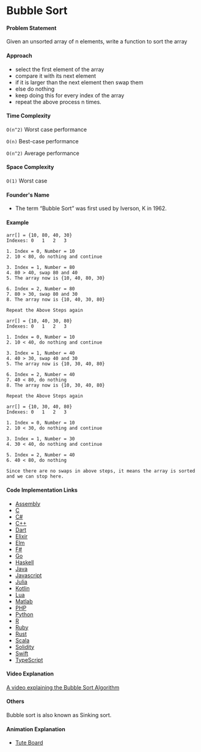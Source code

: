 # Bubble Sort

#### Problem Statement

Given an unsorted array of n elements, write a function to sort the array

#### Approach

- select the first element of the array
- compare it with its next element
- if it is larger than the next element then swap them
- else do nothing
- keep doing this for every index of the array
- repeat the above process n times.

#### Time Complexity

`O(n^2)` Worst case performance

`O(n)` Best-case performance

`O(n^2)` Average performance

#### Space Complexity

`O(1)` Worst case

#### Founder's Name

- The term “Bubble Sort” was first used by Iverson, K in 1962.

#### Example

```
arr[] = {10, 80, 40, 30}
Indexes: 0   1   2   3    

1. Index = 0, Number = 10
2. 10 < 80, do nothing and continue

3. Index = 1, Number = 80
4. 80 > 40, swap 80 and 40
5. The array now is {10, 40, 80, 30}

6. Index = 2, Number = 80
7. 80 > 30, swap 80 and 30
8. The array now is {10, 40, 30, 80}

Repeat the Above Steps again

arr[] = {10, 40, 30, 80}
Indexes: 0   1   2   3   

1. Index = 0, Number = 10
2. 10 < 40, do nothing and continue

3. Index = 1, Number = 40
4. 40 > 30, swap 40 and 30
5. The array now is {10, 30, 40, 80}

6. Index = 2, Number = 40
7. 40 < 80, do nothing
8. The array now is {10, 30, 40, 80}

Repeat the Above Steps again

arr[] = {10, 30, 40, 80}
Indexes: 0   1   2   3   

1. Index = 0, Number = 10
2. 10 < 30, do nothing and continue

3. Index = 1, Number = 30
4. 30 < 40, do nothing and continue

5. Index = 2, Number = 40
6. 40 < 80, do nothing

Since there are no swaps in above steps, it means the array is sorted and we can stop here.
```

#### Code Implementation Links

- [Assembly](https://github.com/TheAlgorithms/AArch64_Assembly/blob/main/sorters/bubble_sort.s)
- [C](https://github.com/TheAlgorithms/C/blob/master/sorting/bubble_sort.c)
- [C#](https://github.com/TheAlgorithms/C-Sharp/blob/master/Algorithms/Sorters/Comparison/BubbleSorter.cs)
- [C++](https://github.com/TheAlgorithms/C-Plus-Plus/blob/master/sorting/bubble_sort.cpp)
- [Dart](https://github.com/TheAlgorithms/Dart/blob/master/sort/bubble_Sort.dart)
- [Elixir](https://github.com/TheAlgorithms/Elixir/blob/master/lib/sorting/bubble_sort.ex)
- [Elm](https://github.com/TheAlgorithms/Elm/blob/master/src/Sorting/BubbleSort.elm)
- [F#](https://github.com/TheAlgorithms/F-Sharp/blob/main/Algorithms/Sort/Bubble_Sort.fs)
- [Go](https://github.com/TheAlgorithms/Go/blob/master/sort/bubblesort.go)
- [Haskell](https://github.com/TheAlgorithms/Haskell/blob/master/src/Sorts/BubbleSort.hs)
- [Java](https://github.com/TheAlgorithms/Java/blob/master/src/main/java/com/thealgorithms/sorts/BubbleSort.java)
- [Javascript](https://github.com/TheAlgorithms/JavaScript/blob/master/Sorts/BubbleSort.js)
- [Julia](https://github.com/TheAlgorithms/Julia/blob/main/src/sorts/bubble_sort.jl)
- [Kotlin](https://github.com/TheAlgorithms/Kotlin/blob/master/src/main/kotlin/sort/BubbleSort.kt)
- [Lua](https://github.com/TheAlgorithms/Lua/blob/main/src/sorting/bubblesort.lua)
- [Matlab](https://github.com/TheAlgorithms/MATLAB-Octave/blob/master/algorithms/sorting/bubble_sort.m)
- [PHP](https://github.com/TheAlgorithms/PHP/blob/master/Sorting/BubbleSort.php)
- [Python](https://github.com/TheAlgorithms/Python/blob/master/sorts/bubble_sort.py)
- [R](https://github.com/TheAlgorithms/R/blob/master/sorting_algorithms/bubble_sort.r)
- [Ruby](https://github.com/TheAlgorithms/Ruby/blob/master/sorting/bubble_sort.rb)
- [Rust](https://github.com/TheAlgorithms/Rust/blob/master/src/sorting/bubble_sort.rs)
- [Scala](https://github.com/TheAlgorithms/Scala/blob/master/src/main/scala/Sort/BubbleSort.scala)
- [Solidity](https://github.com/TheAlgorithms/Solidity/blob/main/src/Sorts/BubbleSort.sol)
- [Swift](https://github.com/TheAlgorithms/Swift/blob/master/sorts/BubbleSort.swift)
- [TypeScript](https://github.com/TheAlgorithms/TypeScript/blob/master/sorts/bubble_sort.ts)

#### Video Explanation

[A video explaining the Bubble Sort Algorithm](https://www.youtube.com/watch?v=Jdtq5uKz-w4)

#### Others

Bubble sort is also known as Sinking sort.

#### Animation Explanation

- [Tute Board](https://boardhub.github.io/tute/?wd=bubbleSortAlgo2)
